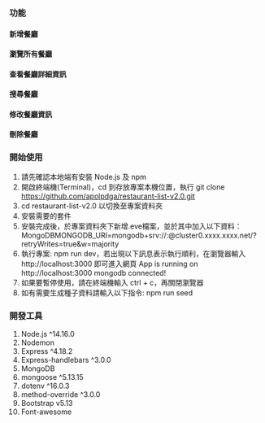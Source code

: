 ### 功能
#### 新增餐廳
#### 瀏覽所有餐廳
#### 查看餐廳詳細資訊
#### 搜尋餐廳
#### 修改餐廳資訊
#### 刪除餐廳

### 開始使用
1. 請先確認本地端有安裝 Node.js 及 npm
2. 開啟終端機(Terminal)，cd 到存放專案本機位置，執行 git clone https://github.com/apolpdga/restaurant-list-v2.0.git
3. cd restaurant-list-v2.0 以切換至專案資料夾
4. 安裝需要的套件
5. 安裝完成後，於專案資料夾下新增.eve檔案，並於其中加入以下資料：MongoDBMONGODB_URI=mongodb+srv://<Your MongoDB Account>:<Your MongoDB Password>@cluster0.xxxx.xxxx.net/<Your MongoDB Table>?retryWrites=true&w=majority
6. 執行專案: npm run dev，若出現以下訊息表示執行順利，在瀏覽器輸入 http://localhost:3000 即可進入網頁
App is running on http://localhost:3000
mongodb connected!
7. 如果要暫停使用，請在終端機輸入 ctrl + c，再關閉瀏覽器 
8. 如有需要生成種子資料請輸入以下指令: npm run seed

### 開發工具
1. Node.js ^14.16.0
2. Nodemon
3. Express ^4.18.2
4. Express-handlebars ^3.0.0
5. MongoDB
6. mongoose ^5.13.15
7. dotenv ^16.0.3
8. method-override ^3.0.0
9. Bootstrap v5.13
10. Font-awesome